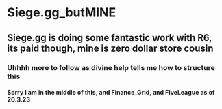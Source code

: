 # Siege.gg_butMINE
## Siege.gg is doing some fantastic work with R6, its paid though, mine is zero dollar store cousin
### Uhhhh more to follow as divine help tells me how to structure this
#### Sorry I am in the middle of this, and Finance_Grid, and FiveLeague as of 20.3.23
